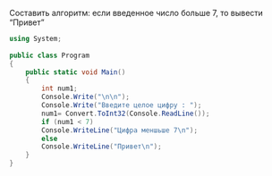 Составить алгоритм: если введенное число больше 7, то вывести “Привет”

```csharp
using System;
					
public class Program
{
	public static void Main()
	{
		int num1;
    	Console.Write("\n\n");
   		Console.Write("Введите целое цифру : ");
   		num1= Convert.ToInt32(Console.ReadLine()); 
    	if (num1 < 7)
 		Console.WriteLine("Цифра меншьше 7\n");
    	else
 		Console.WriteLine("Привет\n");
	}
}
```


